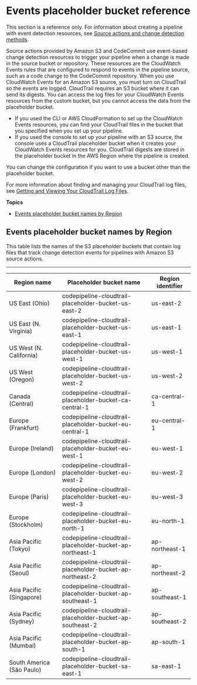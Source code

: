 # Events placeholder bucket reference<a name="reference-ct-placeholder-buckets"></a>

This section is a reference only\. For information about creating a pipeline with event detection resources, see [ Source actions and change detection methods](pipelines-about-starting.md#change-detection-methods)\.

Source actions provided by Amazon S3 and CodeCommit use event\-based change detection resources to trigger your pipeline when a change is made in the source bucket or repository\. These resources are the CloudWatch Events rules that are configured to respond to events in the pipeline source, such as a code change to the CodeCommit repository\. When you use CloudWatch Events for an Amazon S3 source, you must turn on CloudTrail so the events are logged\. CloudTrail requires an S3 bucket where it can send its digests\. You can access the log files for your CloudWatch Events resources from the custom bucket, but you cannot access the data from the placeholder bucket\.
+ If you used the CLI or AWS CloudFormation to set up the CloudWatch Events resources, you can find your CloudTrail files in the bucket that you specified when you set up your pipeline\.
+ If you used the console to set up your pipeline with an S3 source, the console uses a CloudTrail placeholder bucket when it creates your CloudWatch Events resources for you\. CloudTrail digests are stored in the placeholder bucket in the AWS Region where the pipeline is created\.

You can change the configuration if you want to use a bucket other than the placeholder bucket\.

For more information about finding and managing your CloudTrail log files, see [Getting and Viewing Your CloudTrail Log Files](https://docs.aws.amazon.com/awscloudtrail/latest/userguide/get-and-view-cloudtrail-log-files.html)\.

**Topics**
+ [Events placeholder bucket names by Region](#reference-ct-placeholder-buckets-list)

## Events placeholder bucket names by Region<a name="reference-ct-placeholder-buckets-list"></a>

This table lists the names of the S3 placeholder buckets that contain log files that track change detection events for pipelines with Amazon S3 source actions\.


****  

| Region name | Placeholder bucket name | Region identifier | 
| --- | --- | --- | 
| US East \(Ohio\) |  codepipeline\-cloudtrail\-placeholder\-bucket\-us\-east\-2  | us\-east\-2 | 
| US East \(N\. Virginia\) |  codepipeline\-cloudtrail\-placeholder\-bucket\-us\-east\-1  | us\-east\-1 | 
| US West \(N\. California\) |  codepipeline\-cloudtrail\-placeholder\-bucket\-us\-west\-1  | us\-west\-1 | 
| US West \(Oregon\) |  codepipeline\-cloudtrail\-placeholder\-bucket\-us\-west\-2  | us\-west\-2 | 
| Canada \(Central\) |  codepipeline\-cloudtrail\-placeholder\-bucket\-ca\-central\-1  | ca\-central\-1 | 
| Europe \(Frankfurt\) |  codepipeline\-cloudtrail\-placeholder\-bucket\-eu\-central\-1  | eu\-central\-1 | 
| Europe \(Ireland\) |  codepipeline\-cloudtrail\-placeholder\-bucket\-eu\-west\-1  | eu\-west\-1 | 
| Europe \(London\) |  codepipeline\-cloudtrail\-placeholder\-bucket\-eu\-west\-2  | eu\-west\-2 | 
| Europe \(Paris\) |  codepipeline\-cloudtrail\-placeholder\-bucket\-eu\-west\-3  | eu\-west\-3 | 
| Europe \(Stockholm\) |  codepipeline\-cloudtrail\-placeholder\-bucket\-eu\-north\-1  | eu\-north\-1 | 
| Asia Pacific \(Tokyo\) |  codepipeline\-cloudtrail\-placeholder\-bucket\-ap\-northeast\-1  | ap\-northeast\-1 | 
| Asia Pacific \(Seoul\) |  codepipeline\-cloudtrail\-placeholder\-bucket\-ap\-northeast\-2  | ap\-northeast\-2 | 
| Asia Pacific \(Singapore\) |  codepipeline\-cloudtrail\-placeholder\-bucket\-ap\-southeast\-1  | ap\-southeast\-1 | 
| Asia Pacific \(Sydney\) |  codepipeline\-cloudtrail\-placeholder\-bucket\-ap\-southeast\-2  | ap\-southeast\-2 | 
| Asia Pacific \(Mumbai\) |  codepipeline\-cloudtrail\-placeholder\-bucket\-ap\-south\-1  | ap\-south\-1 | 
| South America \(São Paulo\) |  codepipeline\-cloudtrail\-placeholder\-bucket\-sa\-east\-1  | sa\-east\-1 | 